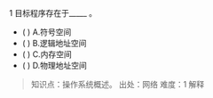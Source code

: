 1
目标程序存在于_____ 。
- ( ) A.符号空间 
- ( ) B.逻辑地址空间 
- ( ) C.内存空间 
- ( ) D.物理地址空间

> 知识点：操作系统概述。
> 出处：网络
> 难度：1
> 解释
